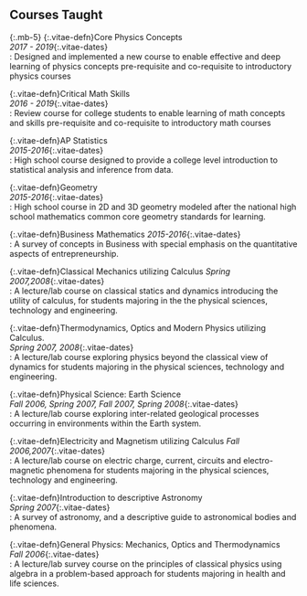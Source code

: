 ## Courses Taught
{:.mb-5}
{:.vitae-defn}Core Physics Concepts  
*2017 - 2019*{:.vitae-dates}   
: Designed and implemented a new course to enable effective and deep learning of physics concepts pre-requisite and co-requisite to introductory physics courses

{:.vitae-defn}Critical Math Skills  
*2016 - 2019*{:.vitae-dates}  
: Review course for college students to enable learning of math concepts and skills pre-requisite and co-requisite to introductory math courses

{:.vitae-defn}AP Statistics   
*2015-2016*{:.vitae-dates}  
: High school course designed to provide a college level introduction to statistical analysis and inference from data.

{:.vitae-defn}Geometry  
*2015-2016*{:.vitae-dates}  
: High school course in 2D and 3D geometry modeled after the national high school mathematics common core geometry standards for learning.

{:.vitae-defn}Business Mathematics
*2015-2016*{:.vitae-dates}  
: A survey of concepts in Business with special emphasis on the quantitative aspects of entrepreneurship.

{:.vitae-defn}Classical Mechanics utilizing Calculus
*Spring 2007,2008*{:.vitae-dates}  
: A lecture/lab course on classical statics and dynamics introducing the utility of calculus, for students majoring in the the physical sciences, technology and engineering.

{:.vitae-defn}Thermodynamics, Optics and Modern Physics utilizing Calculus.  
*Spring 2007, 2008*{:.vitae-dates}  
: A lecture/lab course exploring physics beyond the classical view of dynamics for students majoring in the physical sciences, technology and engineering.

{:.vitae-defn}Physical Science: Earth Science  
*Fall 2006, Spring 2007, Fall 2007, Spring 2008*{:.vitae-dates}    
: A lecture/lab course exploring inter-related geological processes occurring in environments within the Earth system.

{:.vitae-defn}Electricity and Magnetism utilizing Calculus
*Fall 2006,2007*{:.vitae-dates}  
: A lecture/lab course on electric charge, current, circuits and electro-magnetic phenomena for students majoring in the physical sciences, technology and engineering.

{:.vitae-defn}Introduction to descriptive Astronomy  
*Spring 2007*{:.vitae-dates}    
: A survey of astronomy, and a descriptive guide to astronomical bodies and phenomena.

{:.vitae-defn}General Physics: Mechanics, Optics and Thermodynamics  
*Fall 2006*{:.vitae-dates}    
: A lecture/lab survey course on the principles of classical physics using algebra in a problem-based approach for students majoring in health and life sciences.
